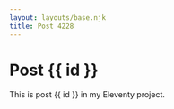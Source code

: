 ```yaml
---
layout: layouts/base.njk
title: Post 4228
---
```


# Post {{ id }}

This is post {{ id }} in my Eleventy project.
